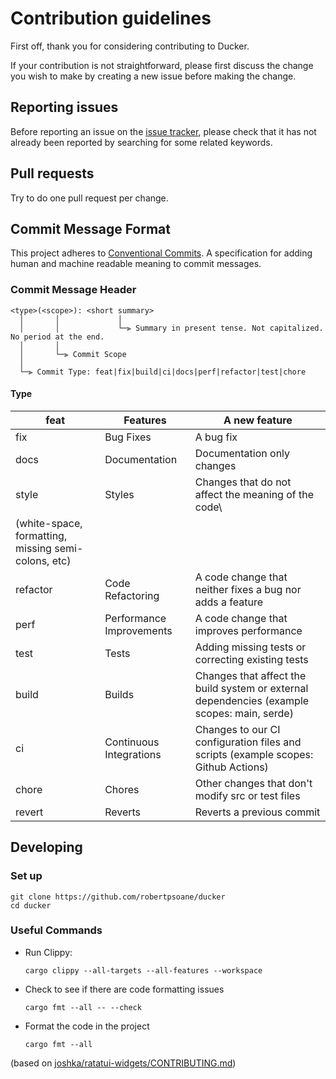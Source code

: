 # Contribution guidelines

First off, thank you for considering contributing to Ducker.

If your contribution is not straightforward, please first discuss the change you wish to make by
creating a new issue before making the change.

## Reporting issues

Before reporting an issue on the [issue tracker](https://github.com/robertpsoane/ducker/issues),
please check that it has not already been reported by searching for some related keywords.

## Pull requests

Try to do one pull request per change.

## Commit Message Format

This project adheres to [Conventional Commits](https://www.conventionalcommits.org/en/v1.0.0/).
A specification for adding human and machine readable meaning to commit messages.

### Commit Message Header

```plain
<type>(<scope>): <short summary>
  │       │             │
  │       │             └─⫸ Summary in present tense. Not capitalized. No period at the end.
  │       │
  │       └─⫸ Commit Scope
  │
  └─⫸ Commit Type: feat|fix|build|ci|docs|perf|refactor|test|chore
```

#### Type

| feat                                                | Features                 | A new feature                                                                               |
| --------------------------------------------------- | ------------------------ | ------------------------------------------------------------------------------------------- |
| fix                                                 | Bug Fixes                | A bug fix                                                                                   |
| docs                                                | Documentation            | Documentation only changes                                                                  |
| style                                               | Styles                   | Changes that do not affect the meaning of the code\                                         |
| (white-space, formatting, missing semi-colons, etc) |
| refactor                                            | Code Refactoring         | A code change that neither fixes a bug nor adds a feature                                   |
| perf                                                | Performance Improvements | A code change that improves performance                                                     |
| test                                                | Tests                    | Adding missing tests or correcting existing tests                                           |
| build                                               | Builds                   | Changes that affect the build system or external dependencies (example scopes: main, serde) |
| ci                                                  | Continuous Integrations  | Changes to our CI configuration files and scripts (example scopes: Github Actions)          |
| chore                                               | Chores                   | Other changes that don't modify src or test files                                           |
| revert                                              | Reverts                  | Reverts a previous commit                                                                   |

## Developing

### Set up


```shell
git clone https://github.com/robertpsoane/ducker
cd ducker
```

### Useful Commands

- Run Clippy:

  ```shell
  cargo clippy --all-targets --all-features --workspace
  ```


- Check to see if there are code formatting issues

  ```shell
  cargo fmt --all -- --check
  ```

- Format the code in the project

  ```shell
  cargo fmt --all
  ```

(based on [joshka/ratatui-widgets/CONTRIBUTING.md](https://github.com/joshka/ratatui-widgets/tree/main))